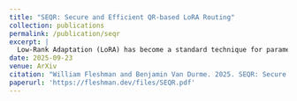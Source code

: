 ```yaml
---
title: "SEQR: Secure and Efficient QR-based LoRA Routing"
collection: publications
permalink: /publication/seqr
excerpt: |
  Low-Rank Adaptation (LoRA) has become a standard technique for parameter-efficient fine-tuning of large language models, enabling large libraries of LoRAs, each for a specific task or domain. Efficiently selecting the correct LoRA adapter for a given input remains a challenge, particularly in secure environments where supervised training of routers may raise privacy concerns. Motivated by previous approaches, we formalize the goal of unsupervised LoRA routing in terms of activation norm maximization, providing a theoretical framework for analysis. We demonstrate the discriminative power of activation norms and introduce SEQR, an unsupervised LoRA routing algorithm designed to maximize efficiency while providing strict routing guarantees. SEQR provably identifies the norm-maximizing adapter with significantly greater efficiency, making it a highly scalable and effective solution for dynamic LoRA composition. We validate our results through experiments that demonstrate improved multi-task performance and efficiency.
date: 2025-09-23
venue: ArXiv
citation: "William Fleshman and Benjamin Van Durme. 2025. SEQR: Secure and Efficient QR-based LoRA Routing"
paperurl: 'https://fleshman.dev/files/SEQR.pdf'
---
```

